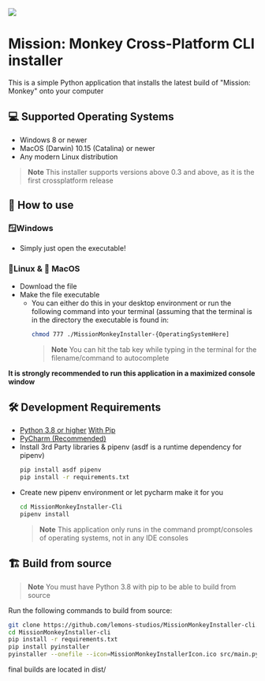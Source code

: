 <img src="https://cdn.discordapp.com/attachments/1154895197470208112/1174221553681039441/MissionMonkeyInstallerIcon.png?ex=6566ce0a&is=6554590a&hm=20963ecdc0340e1d26f533f4c96849382829cb2da9ece39c9c42fb0e93e9fa9b&">

# Mission: Monkey Cross-Platform CLI installer

This is a simple Python application that installs the latest build of "Mission: Monkey" onto your computer

## 💻 Supported Operating Systems
- Windows 8 or newer
- MacOS (Darwin) 10.15 (Catalina) or newer
- Any modern Linux distribution
  
> **Note**
> This installer supports versions above 0.3 and above, as it is the first crossplatform release

## 🚀 How to use
### 🪟Windows
- Simply just open the executable!

### 🐧Linux & 🍎 MacOS
- Download the file
- Make the file executable
  - You can either do this in your desktop environment or run the following command into your terminal (assuming that the terminal is in the directory the executable is found in:
    ```sh
    chmod 777 ./MissionMonkeyInstaller-{OperatingSystemHere] 
    ```
    > **Note**
    > You can hit the tab key while typing in the terminal for the filename/command to autocomplete
    
**It is strongly recommended to run this application in a maximized console window**


## 🛠️ Development Requirements
- [Python 3.8 or higher](https://www.python.org/downloads/) [With Pip](https://pip.pypa.io/en/stable/installation/#get-pip-py)
- [PyCharm (Recommended)](https://www.jetbrains.com/pycharm/)
- Install 3rd Party libraries & pipenv (asdf is a runtime dependency for pipenv)
    ```sh
    pip install asdf pipenv
    pip install -r requirements.txt
    ```
- Create new pipenv environment or let pycharm make it for you
  ```sh
  cd MissionMonkeyInstaller-Cli
  pipenv install
  ```
  > **Note**
  > This application only runs in the command prompt/consoles of operating systems, not in any IDE consoles


## 🏗️ Build from source
> **Note**
> You must have Python 3.8 with pip to be able to build from source
 
Run the following commands to build from source:

```sh
git clone https://github.com/lemons-studios/MissionMonkeyInstaller-cli.git
cd MissionMonkeyInstaller-cli
pip install -r requirements.txt
pip install pyinstaller
pyinstaller --onefile --icon=MissionMonkeyInstallerIcon.ico src/main.py
```

final builds are located in dist/
